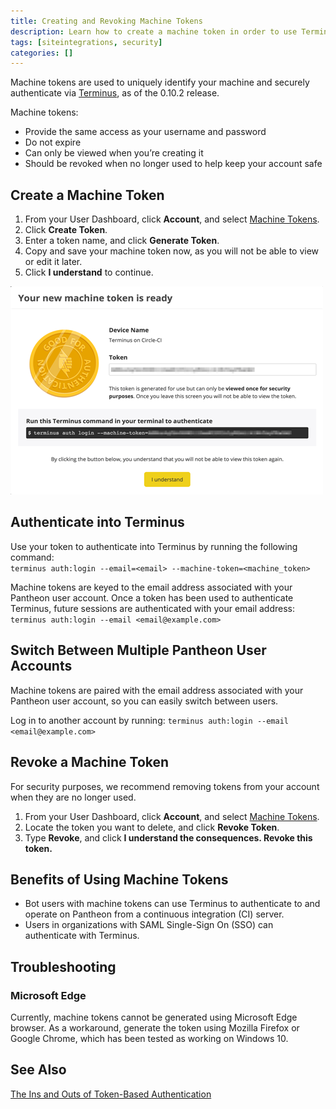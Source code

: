 ```yaml
---
title: Creating and Revoking Machine Tokens
description: Learn how to create a machine token in order to use Terminus on your Drupal or WordPress site.
tags: [siteintegrations, security]
categories: []
---
```


Machine tokens are used to uniquely identify your machine and securely authenticate via [Terminus](https://github.com/pantheon-systems/cli#installation), as of the 0.10.2 release.

Machine tokens:  

* Provide the same access as your username and password  
* Do not expire   
* Can only be viewed when you’re creating it  
* Should be revoked when no longer used to help keep your account safe  

## Create a Machine Token

1. From your User Dashboard, click **Account**, and select [Machine Tokens](https://dashboard.pantheon.io/users/#account/tokens/).
2. Click **Create Token**.
3. Enter a token name, and click **Generate Token**.
4. Copy and save your machine token now, as you will not be able to view or edit it later.
5. Click **I understand** to continue.

![Machine token ready modal](../docs/assets/images/dashboard/machine-token-ready.png)
## Authenticate into Terminus

Use your token to authenticate into Terminus by running the following command:  
`terminus auth:login --email=<email> --machine-token=<machine_token>`

Machine tokens are keyed to the email address associated with your Pantheon user account. Once a token has been used to authenticate Terminus, future sessions are authenticated with your email address:
`terminus auth:login --email <email@example.com>`

## Switch Between Multiple Pantheon User Accounts

Machine tokens are paired with the email address associated with your Pantheon user account, so you can easily switch between users.

Log in to another account by running: `terminus auth:login --email <email@example.com>`

## Revoke a Machine Token

For security purposes, we recommend removing tokens from your account when they are no longer used.   

1. From your User Dashboard, click **Account**, and select [Machine Tokens](https://dashboard.pantheon.io/users/#account/tokens/).
2. Locate the token you want to delete, and click **Revoke Token**.
3. Type **Revoke**, and click **I understand the consequences. Revoke this token.**

## Benefits of Using Machine Tokens

- Bot users with machine tokens can use Terminus to authenticate to and operate on Pantheon from a continuous integration (CI) server.
- Users in organizations with SAML Single-Sign On (SSO) can authenticate with Terminus.

## Troubleshooting

### Microsoft Edge
Currently, machine tokens cannot be generated using Microsoft Edge browser. As a workaround, generate the token using Mozilla Firefox or Google Chrome, which has been tested as working on Windows 10.

## See Also
[The Ins and Outs of Token-Based Authentication](https://scotch.io/tutorials/the-ins-and-outs-of-token-based-authentication)
